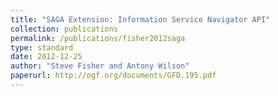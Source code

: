 ```yaml
---
title: "SAGA Extension: Information Service Navigator API"
collection: publications
permalink: /publications/fisher2012saga
type: standard
date: 2012-12-25
author: "Steve Fisher and Antony Wilson"
paperurl: http://ogf.org/documents/GFD.195.pdf
---
```

